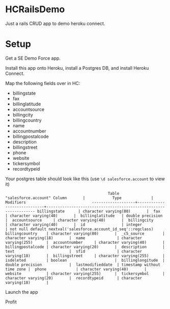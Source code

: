 HCRailsDemo
===========

Just a rails CRUD app to demo heroku connect.

Setup
=====

Get a SE Demo Force app.

Install this app onto Heroku, install a Postgres DB, and install Heroku Connect.

Map the following fields over in HC:

 * billingstate      
 * fax               
 * billinglatitude   
 * accountsource     
 * billingcity       
 * billingcountry    
 * name              
 * accountnumber     
 * billingpostalcode 
 * description      
 * billingstreet      
 * phone  
 * website
 * tickersymbol
 * recordtypeid 

Your postgres table should look like this (use `\d salesforce.account` to view it)
  
`                                              Table "salesforce.account"
       Column       |            Type             |                            Modifiers                            
 -------------------+-----------------------------+-----------------------------------------------------------------
  billingstate      | character varying(80)       | 
  fax               | character varying(40)       | 
  billinglatitude   | double precision            | 
  accountsource     | character varying(40)       | 
  billingcity       | character varying(40)       | 
  id                | integer                     | not null default nextval('salesforce.account_id_seq'::regclass)
  billingcountry    | character varying(80)       | 
  _c5_source        | character varying(18)       | 
  name              | character varying(255)      | 
  accountnumber     | character varying(40)       | 
  billingpostalcode | character varying(20)       | 
  description       | text                        | 
  sfid              | character varying(18)       | 
  billingstreet     | character varying(255)      | 
  isdeleted         | boolean                     | 
  billinglongitude  | double precision            | 
  lastmodifieddate  | timestamp without time zone | 
  phone             | character varying(40)       | 
  website           | character varying(255)      | 
  tickersymbol      | character varying(20)       | 
  recordtypeid      | character varying(18)       | `

Launch the app

Profit

